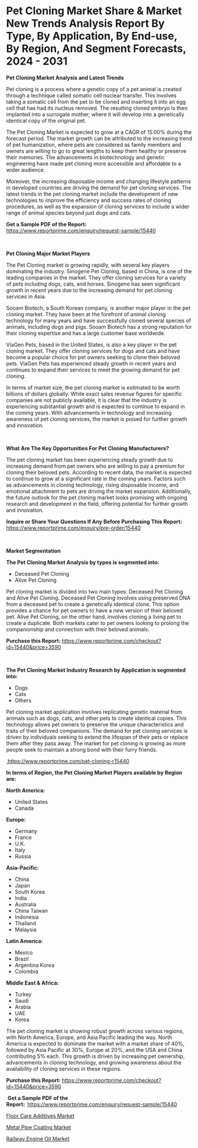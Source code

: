 <p><h1>Pet Cloning Market Share & Market New Trends Analysis Report By Type, By Application, By End-use, By Region, And Segment Forecasts, 2024 - 2031</h1></p><p><strong>Pet Cloning Market Analysis and Latest Trends</strong></p>
<p><p>Pet cloning is a process where a genetic copy of a pet animal is created through a technique called somatic cell nuclear transfer. This involves taking a somatic cell from the pet to be cloned and inserting it into an egg cell that has had its nucleus removed. The resulting cloned embryo is then implanted into a surrogate mother, where it will develop into a genetically identical copy of the original pet.</p><p>The Pet Cloning Market is expected to grow at a CAGR of 15.00% during the forecast period. The market growth can be attributed to the increasing trend of pet humanization, where pets are considered as family members and owners are willing to go to great lengths to keep them healthy or preserve their memories. The advancements in biotechnology and genetic engineering have made pet cloning more accessible and affordable to a wider audience.</p><p>Moreover, the increasing disposable income and changing lifestyle patterns in developed countries are driving the demand for pet cloning services. The latest trends in the pet cloning market include the development of new technologies to improve the efficiency and success rates of cloning procedures, as well as the expansion of cloning services to include a wider range of animal species beyond just dogs and cats.</p></p>
<p><strong>Get a Sample PDF of the Report:&nbsp;</strong> <a href="https://www.reportprime.com/enquiry/request-sample/15440">https://www.reportprime.com/enquiry/request-sample/15440</a></p>
<p>&nbsp;</p>
<p><strong>Pet Cloning Major Market Players</strong></p>
<p><p>The Pet Cloning market is growing rapidly, with several key players dominating the industry. Sinogene Pet Cloning, based in China, is one of the leading companies in the market. They offer cloning services for a variety of pets including dogs, cats, and horses. Sinogene has seen significant growth in recent years due to the increasing demand for pet cloning services in Asia.</p><p>Sooam Biotech, a South Korean company, is another major player in the pet cloning market. They have been at the forefront of animal cloning technology for many years and have successfully cloned several species of animals, including dogs and pigs. Sooam Biotech has a strong reputation for their cloning expertise and has a large customer base worldwide.</p><p>ViaGen Pets, based in the United States, is also a key player in the pet cloning market. They offer cloning services for dogs and cats and have become a popular choice for pet owners seeking to clone their beloved pets. ViaGen Pets has experienced steady growth in recent years and continues to expand their services to meet the growing demand for pet cloning.</p><p>In terms of market size, the pet cloning market is estimated to be worth billions of dollars globally. While exact sales revenue figures for specific companies are not publicly available, it is clear that the industry is experiencing substantial growth and is expected to continue to expand in the coming years. With advancements in technology and increasing awareness of pet cloning services, the market is poised for further growth and innovation.</p></p>
<p>&nbsp;</p>
<p><strong>What Are The Key Opportunities For Pet Cloning Manufacturers?</strong></p>
<p><p>The pet cloning market has been experiencing steady growth due to increasing demand from pet owners who are willing to pay a premium for cloning their beloved pets. According to recent data, the market is expected to continue to grow at a significant rate in the coming years. Factors such as advancements in cloning technology, rising disposable income, and emotional attachment to pets are driving the market expansion. Additionally, the future outlook for the pet cloning market looks promising with ongoing research and development in the field, offering potential for further growth and innovation.</p></p>
<p><strong>Inquire or Share Your Questions If Any Before Purchasing This Report:</strong> <a href="https://www.reportprime.com/enquiry/pre-order/15440">https://www.reportprime.com/enquiry/pre-order/15440</a></p>
<p>&nbsp;</p>
<p><strong>Market Segmentation</strong></p>
<p><strong>The Pet Cloning Market Analysis by types is segmented into:</strong></p>
<p><ul><li>Deceased Pet Cloning</li><li>Alive Pet Cloning</li></ul></p>
<p><p>Pet cloning market is divided into two main types: Deceased Pet Cloning and Alive Pet Cloning. Deceased Pet Cloning involves using preserved DNA from a deceased pet to create a genetically identical clone. This option provides a chance for pet owners to have a new version of their beloved pet. Alive Pet Cloning, on the other hand, involves cloning a living pet to create a duplicate. Both markets cater to pet owners looking to prolong the companionship and connection with their beloved animals.</p></p>
<p><strong>Purchase this Report:&nbsp;</strong><a href="https://www.reportprime.com/checkout?id=15440&price=3590">https://www.reportprime.com/checkout?id=15440&price=3590</a></p>
<p>&nbsp;</p>
<p><strong>The Pet Cloning Market Industry Research by Application is segmented into:</strong></p>
<p><ul><li>Dogs</li><li>Cats</li><li>Others</li></ul></p>
<p><p>Pet cloning market application involves replicating genetic material from animals such as dogs, cats, and other pets to create identical copies. This technology allows pet owners to preserve the unique characteristics and traits of their beloved companions. The demand for pet cloning services is driven by individuals seeking to extend the lifespan of their pets or replace them after they pass away. The market for pet cloning is growing as more people seek to maintain a strong bond with their furry friends.</p></p>
<p><a href="https://www.reportprime.com/pet-cloning-r15440">&nbsp;https://www.reportprime.com/pet-cloning-r15440</a></p>
<p><strong>In terms of Region, the Pet Cloning Market Players available by Region are:</strong></p>
<p>
    <p> <strong> North America: </strong>
        <ul>
            <li>United States</li>
            <li>Canada</li>
        </ul>
        </p> 
    <p> <strong> Europe: </strong>
        <ul>
            <li>Germany</li>
            <li>France</li>
            <li>U.K.</li>
            <li>Italy</li>
            <li>Russia</li>
        </ul>
        </p> 
    <p> <strong> Asia-Pacific: </strong>
        <ul>
            <li>China</li>
            <li>Japan</li>
            <li>South Korea</li>
            <li>India</li>
            <li>Australia</li>
            <li>China Taiwan</li>
            <li>Indonesia</li>
            <li>Thailand</li>
            <li>Malaysia</li>
        </ul>
        </p> 
    <p> <strong> Latin America: </strong>
        <ul>
            <li>Mexico</li>
            <li>Brazil</li>
            <li>Argentina Korea</li>
            <li>Colombia</li>
        </ul>
        </p> 
    <p> <strong> Middle East & Africa: </strong>
        <ul>
            <li>Turkey</li>
            <li>Saudi</li>
            <li>Arabia</li>
            <li>UAE</li>
            <li>Korea</li>
        </ul>
    </p>
    </p>
<p><p>The pet cloning market is showing robust growth across various regions, with North America, Europe, and Asia Pacific leading the way. North America is expected to dominate the market with a market share of 40%, followed by Asia Pacific at 30%, Europe at 20%, and the USA and China contributing 5% each. This growth is driven by increasing pet ownership, advancements in cloning technology, and growing awareness about the availability of cloning services in these regions.</p></p>
<p><strong>Purchase this Report: </strong><a href="https://www.reportprime.com/checkout?id=15440&price=3590">https://www.reportprime.com/checkout?id=15440&price=3590</a></p>
<p>&nbsp;<strong>Get a Sample PDF of the Report:&nbsp;&nbsp;</strong><a href="https://www.reportprime.com/enquiry/request-sample/15440">https://www.reportprime.com/enquiry/request-sample/15440</a></p>
<p><strong></strong></p>
<p><p><a href="https://www.linkedin.com/pulse/floor-care-additives-market-size-global-industry-overview-segmentation-erdee?trackingId=gUTkWwCLZh5sbmIM%2FkHYlw%3D%3D">Floor Care Additives Market</a></p><p><a href="https://www.linkedin.com/pulse/metal-pipe-coating-market-size-growth-segmentation-regional-country-wuqie?trackingId=htjrp0eInLZSa%2Fi27wN%2BhQ%3D%3D">Metal Pipe Coating Market</a></p><p><a href="https://www.linkedin.com/pulse/railway-engine-oil-market-size-share-global-analysis-report-x3are?trackingId=daZ9jLjX2L0YnNm7Q6D8aQ%3D%3D">Railway Engine Oil Market</a></p></p>